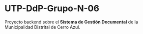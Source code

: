 # UTP-DdP-Grupo-N-06
Proyecto backend sobre el <b>Sistema de Gestión Documental</b> de la Municipalidad Distrital de Cerro Azul.
